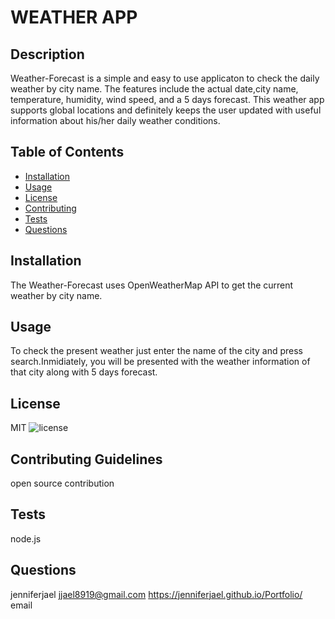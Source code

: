 # WEATHER APP 
   ## Description
   Weather-Forecast is a simple and easy to use applicaton to check the daily weather by city name. The features include the actual date,city name, temperature, humidity, wind speed, and a 5 days forecast. This weather app supports global locations and definitely keeps the user updated with useful information about his/her daily weather conditions.

   ## Table of Contents
   * [Installation](#installation)
   * [Usage](#usage)
   * [License](#license)
   * [Contributing](#contributing)
   * [Tests](#tests)
   * [Questions](#questions)
   
   ## Installation
   The Weather-Forecast uses OpenWeatherMap API to get the current weather by city name.

   ## Usage
   To check the present weather just enter the name of the city and press search.Inmidiately, you will be presented with the weather information of that city along with 5 days forecast.

   ## License
   MIT
   ![license](https://img.shields.io/badge/license-MIT-green)

   ## Contributing Guidelines
   open source contribution
  
   ## Tests
   node.js

   ## Questions
   jenniferjael
   jjael8919@gmail.com
   https://jenniferjael.github.io/Portfolio/
   email